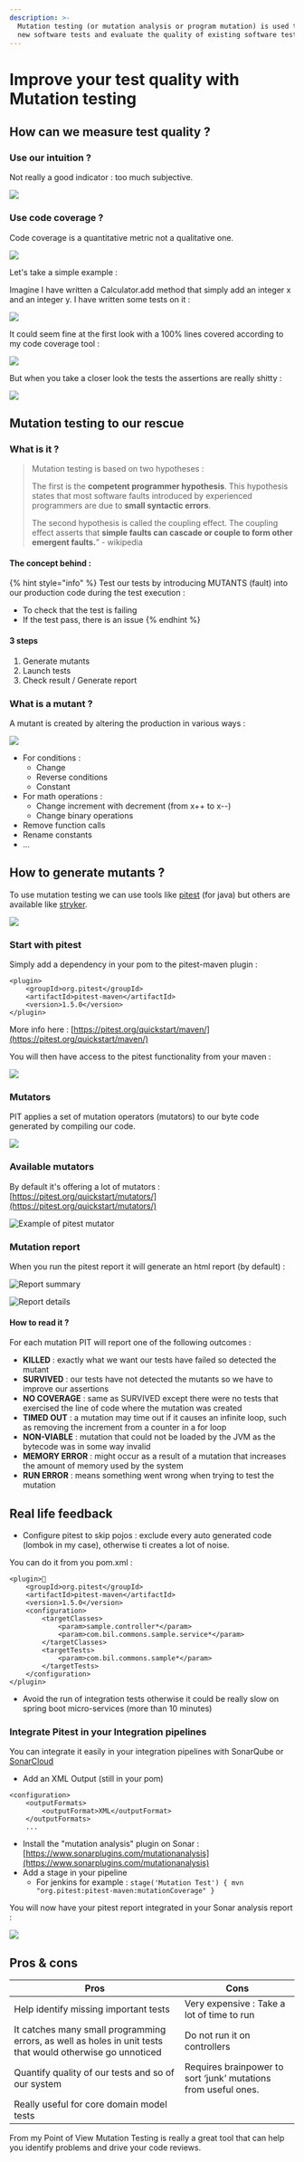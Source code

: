 ```yaml
---
description: >-
  Mutation testing (or mutation analysis or program mutation) is used to design
  new software tests and evaluate the quality of existing software tests.
---
```


# Improve your test quality with Mutation testing

## How can we measure test quality ?

### Use our intuition ?

Not really a good indicator : too much subjective.

![](<../../.gitbook/assets/image (94).png>)

### Use code coverage ?

Code coverage is a quantitative metric not a qualitative one.&#x20;

![](<../../.gitbook/assets/image (95).png>)

Let's take a simple example :

Imagine I have written a Calculator.add method that simply add an integer x and an integer y. I have written some tests on it :

![](<../../.gitbook/assets/image (96).png>)

It could seem fine at the first look with a 100% lines covered according to my code coverage tool :

![](<../../.gitbook/assets/image (97).png>)

But when you take a closer look the tests the assertions are really shitty :

![](<../../.gitbook/assets/image (98).png>)

## Mutation testing to our rescue

### What is it ?

> Mutation testing is based on two hypotheses :&#x20;
>
> The first is the **competent programmer hypothesis**. This hypothesis states that most software faults introduced by experienced programmers are due to **small syntactic errors**.&#x20;
>
> The second hypothesis is called the coupling effect. The coupling effect asserts that **simple faults can cascade or couple to form other emergent faults.**” - wikipedia

#### The concept behind :

{% hint style="info" %}
Test our tests by introducing MUTANTS (fault) into our production code during the test execution :

* To check that the test is failing
* If the test pass, there is an issue
{% endhint %}

#### 3 steps

1. Generate mutants
2. Launch tests
3. Check result / Generate report

### What is a mutant ?

A mutant is created by altering the production in various ways :

![](<../../.gitbook/assets/image (100).png>)

* For conditions :
  * Change
  * Reverse conditions
  * Constant
* For math operations :
  * Change increment with decrement (from x++ to x--)
  * Change binary operations
* Remove function calls
* Rename constants
* ...

## How to generate mutants ?

To use mutation testing we can use tools like [pitest](https://pitest.org) (for java) but others are available like [stryker](https://stryker-mutator.io).

![](<../../.gitbook/assets/image (101).png>)

### Start with pitest

Simply add a dependency in your pom to the pitest-maven plugin :

```markup
<plugin> 
	<groupId>org.pitest</groupId>
	<artifactId>pitest-maven</artifactId>
	<version>1.5.0</version>
</plugin>
```

More info here : [https://pitest.org/quickstart/maven/](https://pitest.org/quickstart/maven/)

You will then have access to the pitest functionality from your maven :

![](<../../.gitbook/assets/image (102).png>)

### Mutators

PIT applies a set of mutation operators (mutators) to our byte code generated by compiling our code.

![](<../../.gitbook/assets/image (103).png>)

### Available mutators

By default it's offering a lot of mutators : [https://pitest.org/quickstart/mutators/](https://pitest.org/quickstart/mutators/)

![Example of pitest mutator](<../../.gitbook/assets/image (104).png>)

### Mutation report

When you run the pitest report it will generate an html report (by default) :

![Report summary](<../../.gitbook/assets/image (106).png>)

![Report details](<../../.gitbook/assets/image (107).png>)

#### How to read it ?

For each mutation PIT will report one of the following outcomes :

* **KILLED** : exactly what we want our tests have failed so detected the mutant
* **SURVIVED** : our tests have not detected the mutants so we have to improve our assertions
* **NO COVERAGE** : same as SURVIVED except there were no tests that exercised the line of code where the mutation was created&#x20;
* **TIMED OUT** : a mutation may time out if it causes an infinite loop, such as removing the increment from a counter in a for loop
* **NON-VIABLE** : mutation that could not be loaded by the JVM as the bytecode was in some way invalid
* **MEMORY ERROR** : might occur as a result of a mutation that increases the amount of memory used by the system
* **RUN ERROR** : means something went wrong when trying to test the mutation

## Real life feedback

* Configure pitest to skip pojos : exclude every auto generated code (lombok in my case), otherwise ti creates a lot of noise.

You can do it from you pom.xml :

```markup
<plugin>    
    <groupId>org.pitest</groupId>
    <artifactId>pitest-maven</artifactId>
    <version>1.5.0</version>
    <configuration>
        <targetClasses>
            <param>sample.controller*</param>
            <param>com.bil.commons.sample.service*</param>
        </targetClasses>
        <targetTests>
            <param>com.bil.commons.sample*</param>
        </targetTests>
    </configuration>
</plugin>
```

* Avoid the run of integration tests otherwise it could be really slow on spring boot micro-services (more than 10 minutes)

### Integrate Pitest in your Integration pipelines

You can integrate it easily in your integration pipelines with SonarQube or [SonarCloud](https://sonarcloud.io)

* Add an XML Output (still in your pom)

```markup
<configuration>
    <outputFormats>
        <outputFormat>XML</outputFormat>
    </outputFormats>
    ...
```

* Install the "mutation analysis" plugin on Sonar : [https://www.sonarplugins.com/mutationanalysis](https://www.sonarplugins.com/mutationanalysis)
* Add a stage in your pipeline&#x20;
  * For jenkins for example : `stage('Mutation Test') { mvn "org.pitest:pitest-maven:mutationCoverage" }`

You will now have your pitest report integrated in your Sonar analysis report :&#x20;

![](<../../.gitbook/assets/image (108).png>)

## Pros & cons

| Pros                                                                                                       | Cons                                                           |
| ---------------------------------------------------------------------------------------------------------- | -------------------------------------------------------------- |
| Help identify missing important tests                                                                      | Very expensive : Take a lot of time to run                     |
| It catches many small programming errors, as well as holes in unit tests that would otherwise go unnoticed | Do not run it on controllers                                   |
| Quantify quality of our tests and so of our system                                                         | Requires brainpower to sort ‘junk’ mutations from useful ones. |
| Really useful for core domain model tests                                                                  |                                                                |

From my Point of View Mutation Testing is really a great tool that can help you identify problems and drive your code reviews.

